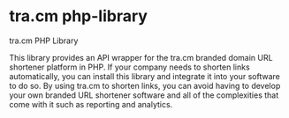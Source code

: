 tra.cm php-library
=========================

tra.cm PHP Library

This library provides an API wrapper for the tra.cm branded domain URL shortener platform in PHP. If your company needs to shorten links automatically, you can install this library and integrate it into your software to do so. By using tra.cm to shorten links, you can avoid having to develop your own branded URL shortener software and all of the complexities that come with it such as reporting and analytics.
